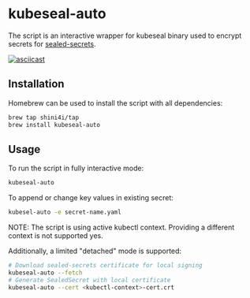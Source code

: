 # kubeseal-auto

The script is an interactive wrapper for kubeseal binary used to encrypt secrets for [sealed-secrets](https://github.com/bitnami-labs/sealed-secrets).

[![asciicast](https://asciinema.org/a/fc0wjij4cijESNjHyf0gElhE0.svg)](https://asciinema.org/a/fc0wjij4cijESNjHyf0gElhE0)

## Installation
Homebrew can be used to install the script with all dependencies:
```bash
brew tap shini4i/tap
brew install kubeseal-auto
```

## Usage

To run the script in fully interactive mode:
```bash
kubeseal-auto
```

To append or change key values in existing secret:
```bash
kubesel-auto -e secret-name.yaml
```

NOTE: The script is using active kubectl context. Providing a different context is not supported yes.

Additionally, a limited "detached" mode is supported:
```bash
# Download sealed-secrets certificate for local signing
kubeseal-auto --fetch
# Generate SealedSecret with local certificate
kubeseal-auto --cert <kubectl-context>-cert.crt
```
